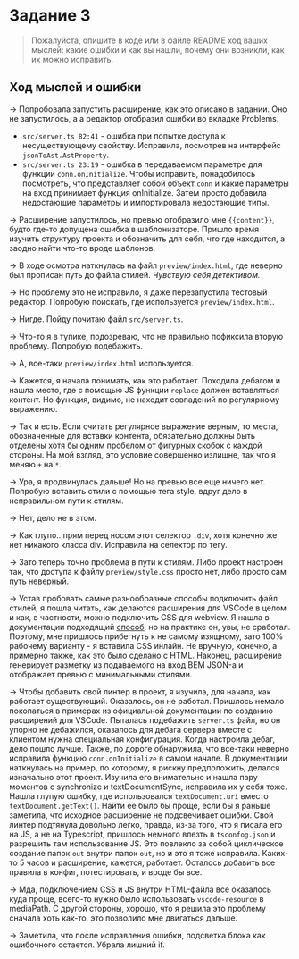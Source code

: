 # Задание 3

> Пожалуйста, опишите в коде или в файле README ход ваших мыслей: какие ошибки и как вы нашли, почему они возникли, как их можно исправить.

## Ход мыслей и ошибки

→ Попробовала запустить расширение, как это описано в задании. Оно не запустилось, а а редактор отобразил ошибки во вкладке Problems.

  * `src/server.ts 82:41` - ошибка при попытке доступа к несуществующему свойству. Исправила, посмотрев на интерфейс `jsonToAst.AstProperty`.
  * `src/server.ts 23:19` - ошибка в передаваемом параметре для функции `conn.onInitialize`. Чтобы исправить, понадобилось посмотреть, что представляет собой объект `conn` и какие параметры на вход принимает функция onInitialize. Затем просто добавила недостающие параметры и импортировала недостающие типы.

→ Расширение запустилось, но превью отобразило мне `{{content}}`, будто где-то допущена ошибка в шаблонизаторе. Пришло время изучить структуру проекта и обозначить для себя, что где находится, а заодно найти что-то вроде шаблонов.

→ В ходе осмотра наткнулась на файл `preview/index.html`, где неверно был прописан путь до файла стилей. _Чувствую себя детективом._

→ Но проблему это не исправило, я даже перезапустила тестовый редактор. Попробую поискать, где используется `preview/index.html`.

→ Нигде. Пойду почитаю файл `src/server.ts`.

→ Что-то я в тупике, подозреваю, что не правильно пофиксила вторую проблему. Попробую подебажить.

→ А, все-таки `preview/index.html` используется.

→ Кажется, я начала понимать, как это работает. Походила дебагом и нашла место, где с помощью JS функции `replace` должен вставляться контент. Но функция, видимо, не находит совпадений по регулярному выражению.

→ Так и есть. Если считать регулярное выражение верным, то места, обозначенные для вставки контента, обязательно должны быть отделены хотя бы одним пробелом от фигурных скобок с каждой стороны. На мой взгляд, это условие совершенно излишне, так что я меняю `+` на `*`.

→ Ура, я продвинулась дальше! Но на превью все еще ничего нет. Попробую вставить стили с помощью тега style, вдруг дело в неправильном пути к стилям.

→ Нет, дело не в этом.

→ Как глупо.. прям перед носом этот селектор `.div`, хотя конечно же нет никакого класса div. Исправила на селектор по тегу.

→ Зато теперь точно проблема в пути к стилям. Либо проект настроен так, что доступа к файлу `preview/style.css` просто нет, либо просто сам путь неверный.

→ Устав пробовать самые разнообразные способы подключить файл стилей, я пошла читать, как делаются расширения для VSCode в целом и как, в частности, можно подключить CSS для webview. Я нашла в документации подходящий [способ](https://code.visualstudio.com/api/extension-guides/webview#content-security-policy), но на практике он, увы, не сработал. Поэтому, мне пришлось прибегнуть к не самому изящному, зато 100% рабочему варианту - я вставила CSS инлайн. Не вручную, конечно, а примерно также, как это было сделано с HTML. Наконец, расширение генерирует разметку из подаваемого на вход BEM JSON-а и отображает превью с минимальными стилями.

→ Чтобы добавить свой линтер в проект, я изучила, для начала, как работает существующий. Оказалось, он не работал. Пришлось немало покопаться в примерах из официальной документации по созданию расширений для VSCode. Пыталась подебажить `server.ts` файл, но он упорно не дебажился, оказалось для дебага сервера вместе с клиентом нужна специальная конфигурация. Когда настроила дебаг, дело пошло лучше. Также, по дороге обнаружила, что все-таки неверно исправила функцию `conn.onInitialize` в самом начале. В документации наткнулась на пример, по которому, я рискну предположить, делался изначально этот проект. Изучила его внимательно и нашла пару моментов с synchronize и textDocumentSync, исправила их у себя тоже. Нашла глупую ошибку, где использовался `textDocument.uri` вместо `textDocument.getText()`. Найти ее было бы проще, если бы я раньше заметила, что исходное расширение не подсвечивает ошибки. Свой линтер подтянула довольно легко, правда, из-за того, что я писала его на JS, а не на Typescript, пришлось немного влезть в `tsconfog.json` и разрешить там использование JS. Это повлекло за собой циклическое создание папок `out` внутри папок `out`, но и это я тоже исправила. Каких-то 5 часов и расширение, кажется, работает. Осталось добавить все правила в конфиг, потестировать, и вроде бы все.

→ Мда, подключением CSS и JS внутри HTML-файла все оказалось куда проще, всего-то нужно было использовать `vscode-resource` в mediaPath. С другой стороны, хорошо, что я решила это проблему сначала хоть как-то, это позволило мне двигаться дальше.

→ Заметила, что после исправления ошибки, подсветка блока как ошибочного остается. Убрала лишний if.
